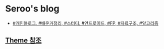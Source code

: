 # Seroo's blog

* [#개인블로그, #배운거정리, #스터디, #안드로이드, #FP, #자료구조, #알고리즘](https://gyooha.github.io/seroo/)

## [Theme 참조](https://mmistakes.github.io/minimal-mistakes/)